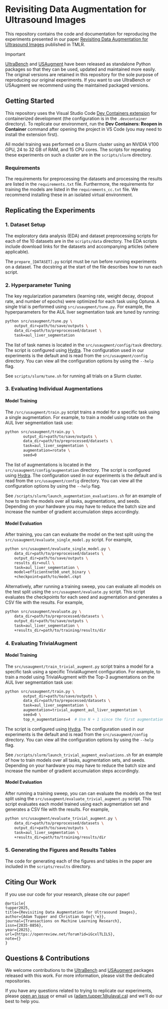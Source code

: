 # Revisiting Data Augmentation for Ultrasound Images

This repository contains the code and documentation for reproducing the experiments presented in our paper [Revisiting Data Augmentation for Ultrasound Images](https://openreview.net/forum?id=iGcxlTLIL5) published in TMLR.

> [!IMPORTANT]
> [UltraBench](https://github.com/adamtupper/ultrabench) and [USAugment](https://github.com/adamtupper/usaugment) have been released as standalone Python packages so that they can be used, updated and maintained more easily. The original versions are retained in this repository for the sole purpose of reproducing our original experiments. If you want to use UltraBench or USAugment we recommend using the maintained packaged versions.

## Getting Started

This repository uses the Visual Studio Code [Dev Containers extension](https://code.visualstudio.com/docs/devcontainers/containers) for containerized development (the configuration is in the `.devcontainer` directory). To replicate our environment, run the **Dev Containers: Reopen in Container** command after opening the project in VS Code (you may need to install the extension first).

All model training was performed on a Slurm cluster using an NVIDIA V100 GPU, 24 to 32 GB of RAM, and 15 CPU cores. The scripts for repeating these experiments on such a cluster are in the `scripts/slurm` directory.

### Requirements

The requirements for preprocessing the datasets and processing the results are listed in the `requirements.txt` file. Furthermore, the requirements for training the models are listed in the `requirements_cc.txt` file. We recommend installing these in an isolated virtual environment.

## Replicating the Experiments

### 1. Dataset Setup

The exploratory data analysis (EDA) and dataset preprocessing scripts for each of the 10 datasets are in the `scripts/data` directory. The EDA scripts include download links for the datasets and accompanying articles (where applicable).

The `prepare_[DATASET].py` script must be run before running experiments on a dataset. The docstring at the start of the file describes how to run each script.

### 2. Hyperparameter Tuning

The key regularization parameters (learning rate, weight decay, dropout rate, and number of epochs) were optimized for each task using Optuna. A single trial is performed using `src/usaugment/tune.py`. For example, the hyperparameters for the AUL liver segmentation task are tuned by running:

```bash
python src/usaugment/tune.py \
    output_dir=path/to/save/outputs \
    data_dir=path/to/preprocessed/dataset \
    task=aul_liver_segmentation
```

The list of task names is located in the `src/usaugment/config/task` directory. The script is configured using [Hydra](https://hydra.cc/). The configuration used in our experiments is the default and is read from the `src/usaugment/config` directory. You can view all the configuration options by using the `--help` flag.

See `scripts/slurm/tune.sh` for running all trials on a Slurm cluster.

### 3. Evaluating Individual Augmentations

#### Model Training

The `/src/usaugment/train.py` script trains a model for a specific task using a single augmentation. For example, to train a model using rotate on the AUL liver segmentation task use:

```bash
python src/usaugment/train.py \
        output_dir=path/to/save/outputs \
        data_dir=path/to/preprocessed/datasets \
        task=aul_liver_segmentation \
        augmentation=rotate \
        seed=0
```

The list of augmentations is located in the `src/usaugment/config/augmentation` directory. The script is configured using [Hydra](https://hydra.cc/). The configuration used in our experiments is the default and is read from the `src/usaugment/config` directory. You can view all the configuration options by using the `--help` flag.

See `/scripts/slurm/launch_augmentation_evaluations.sh` for an example of how to train the models over all tasks, augmentations, and seeds. Depending on your hardware you may have to reduce the batch size and increase the number of gradient accumulation steps accordingly.

#### Model Evaluation

After training, you can can evaluate the model on the test split using the `src/usaugment/evaluate_single_model.py` script. For example,

```bash
python src/usaugment/evaluate_single_model.py \
    data_dir=path/to/preprocessed/datasets \
    output_dir=path/to/save/outputs \
    results_dir=null \
    task=aul_liver_segmentation \
    model=efficientnetb0_unet_binary \
    +checkpoint=path/to/model.ckpt
```

Alternatively, after running a training sweep, you can evaluate all models on the test split using the `src/usaugment/evaluate.py` script. This script evaluates the checkpoints for each seed and augmentation and generates a CSV file with the results. For example,

```bash
python src/usaugment/evaluate.py \
    data_dir=path/to/preprocessed/datasets \
    output_dir=path/to/save/outputs \
    task=aul_liver_segmentation \
    +results_dir=path/to/training/results/dir
```

### 4. Evaluating TrivialAugment

#### Model Training

The `src/usaugment/train_trivial_augment.py` script trains a model for a specific task using a specific TrivialAugment configuration. For example, to train a model using TrivialAugment with the Top-3 augmentations on the AUL liver segmentation task use:

```bash
python src/usaugment/train.py \
        output_dir=path/to/save/outputs \
        data_dir=path/to/prepocessed/datasets \
        task=aul_liver_segmentation \
        augmentation=trivial_augment_aul_liver_segmentation \
        seed=0 \
        top_n_augmentations=4  # Use N + 1 since the first augmentation is always Identity
```

The script is configured using [Hydra](https://hydra.cc/). The configuration used in our experiments is the default and is read from the `src/usaugment/config` directory. You can view all the configuration options by using the `--help` flag.

See `/scripts/slurm/launch_trivial_augment_evaluations.sh` for an example of how to train models over all tasks, augmentation sets, and seeds. Depending on your hardware you may have to reduce the batch size and increase the number of gradient accumulation steps accordingly.

#### Model Evaluation

After running a training sweep, you can can evaluate the models on the test split using the `src/usaugment/evaluate_trivial_augment.py` script. This script evaluates each model trained using each augmentation set and generates a CSV file with the results. For example,

```bash
python src/usaugment/evaluate_trivial_augment.py \
    data_dir=path/to/preprocessed/datasets \
    output_dir=path/to/save/outputs \
    task=aul_liver_segmentation \
    +results_dir=path/to/training/results/dir
```

### 5. Generating the Figures and Results Tables

The code for generating each of the figures and tables in the paper are included in the `scripts/results` directory.

## Citing Our Work

If you use our code for your research, please cite our paper!

```
@article{
tupper2025,
title={Revisiting Data Augmentation for Ultrasound Images},
author={Adam Tupper and Christian Gagn{\'e}},
journal={Transactions on Machine Learning Research},
issn={2835-8856},
year={2025},
url={https://openreview.net/forum?id=iGcxlTLIL5},
note={}
}
```

## Questions & Contributions

We welcome contributions to the [UltraBench](https://github.com/adamtupper/ultrabench) and [USAugment](https://github.com/adamtupper/usaugment) packages released with this work. For more information, please visit the dedicated repositories.

If you have any questions related to trying to replicate our experiments, please [open an issue](https://github.com/adamtupper/usaugment-experiments/issues) or email us ([adam.tupper.1@ulaval.ca](mailto:adam.tupper.1@ulaval.ca)) and we'll do our best to help you.